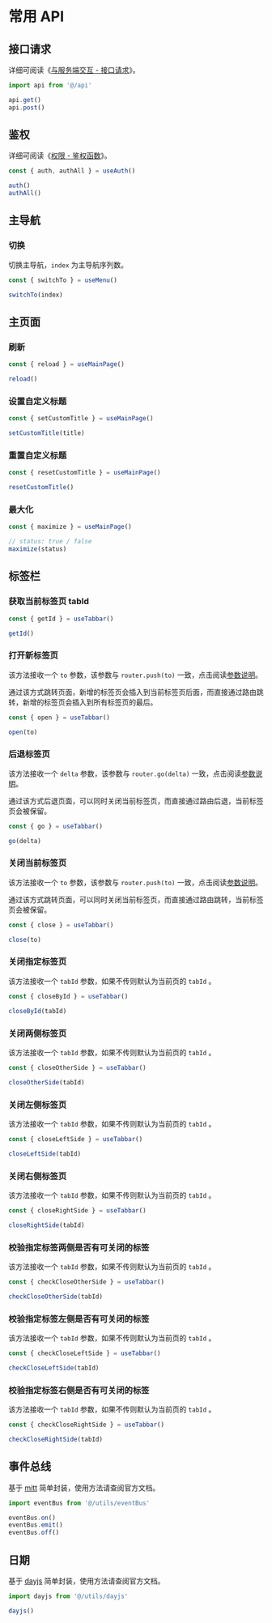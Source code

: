 # 常用 API

## 接口请求

详细可阅读《[与服务端交互 - 接口请求](axios#接口请求)》。

```ts
import api from '@/api'

api.get()
api.post()
```

## 鉴权

详细可阅读《[权限 - 鉴权函数](permission#鉴权函数)》。

```ts
const { auth, authAll } = useAuth()

auth()
authAll()
```

## 主导航

### 切换

切换主导航，`index` 为主导航序列数。

```ts
const { switchTo } = useMenu()

switchTo(index)
```

## 主页面

### 刷新

```ts
const { reload } = useMainPage()

reload()
```

### 设置自定义标题 <sup class="pro-badge" />

```ts
const { setCustomTitle } = useMainPage()

setCustomTitle(title)
```

### 重置自定义标题 <sup class="pro-badge" />

```ts
const { resetCustomTitle } = useMainPage()

resetCustomTitle()
```

### 最大化 <sup class="pro-badge" />

```ts
const { maximize } = useMainPage()

// status: true / false
maximize(status)
```

## 标签栏 <sup class="pro-badge" />

### 获取当前标签页 tabId

```ts
const { getId } = useTabbar()

getId()
```

### 打开新标签页

该方法接收一个 `to` 参数，该参数与 `router.push(to)` 一致，点击阅读[参数说明](https://router.vuejs.org/zh/api/interfaces/Router.html#Methods-push)。

通过该方式跳转页面，新增的标签页会插入到当前标签页后面，而直接通过路由跳转，新增的标签页会插入到所有标签页的最后。

```ts
const { open } = useTabbar()

open(to)
```

### 后退标签页

该方法接收一个 `delta` 参数，该参数与 `router.go(delta)` 一致，点击阅读[参数说明](https://router.vuejs.org/zh/api/interfaces/Router.html#Methods-go)。

通过该方式后退页面，可以同时关闭当前标签页，而直接通过路由后退，当前标签页会被保留。

```ts
const { go } = useTabbar()

go(delta)
```

### 关闭当前标签页

该方法接收一个 `to` 参数，该参数与 `router.push(to)` 一致，点击阅读[参数说明](https://router.vuejs.org/zh/api/interfaces/Router.html#Methods-push)。

通过该方式跳转页面，可以同时关闭当前标签页，而直接通过路由跳转，当前标签页会被保留。

```ts
const { close } = useTabbar()

close(to)
```

### 关闭指定标签页

该方法接收一个 `tabId` 参数，如果不传则默认为当前页的 `tabId` 。

```ts
const { closeById } = useTabbar()

closeById(tabId)
```

### 关闭两侧标签页

该方法接收一个 `tabId` 参数，如果不传则默认为当前页的 `tabId` 。

```ts
const { closeOtherSide } = useTabbar()

closeOtherSide(tabId)
```

### 关闭左侧标签页

该方法接收一个 `tabId` 参数，如果不传则默认为当前页的 `tabId` 。

```ts
const { closeLeftSide } = useTabbar()

closeLeftSide(tabId)
```

### 关闭右侧标签页

该方法接收一个 `tabId` 参数，如果不传则默认为当前页的 `tabId` 。

```ts
const { closeRightSide } = useTabbar()

closeRightSide(tabId)
```

### 校验指定标签两侧是否有可关闭的标签

该方法接收一个 `tabId` 参数，如果不传则默认为当前页的 `tabId` 。

```ts
const { checkCloseOtherSide } = useTabbar()

checkCloseOtherSide(tabId)
```

### 校验指定标签左侧是否有可关闭的标签

该方法接收一个 `tabId` 参数，如果不传则默认为当前页的 `tabId` 。

```ts
const { checkCloseLeftSide } = useTabbar()

checkCloseLeftSide(tabId)
```

### 校验指定标签右侧是否有可关闭的标签

该方法接收一个 `tabId` 参数，如果不传则默认为当前页的 `tabId` 。

```ts
const { checkCloseRightSide } = useTabbar()

checkCloseRightSide(tabId)
```

## 事件总线

基于 [mitt](https://github.com/developit/mitt) 简单封装，使用方法请查阅官方文档。

```ts
import eventBus from '@/utils/eventBus'

eventBus.on()
eventBus.emit()
eventBus.off()
```

## 日期 <sup class="pro-badge" />

基于 [dayjs](https://day.js.org/zh-CN/) 简单封装，使用方法请查阅官方文档。

```ts
import dayjs from '@/utils/dayjs'

dayjs()
```
